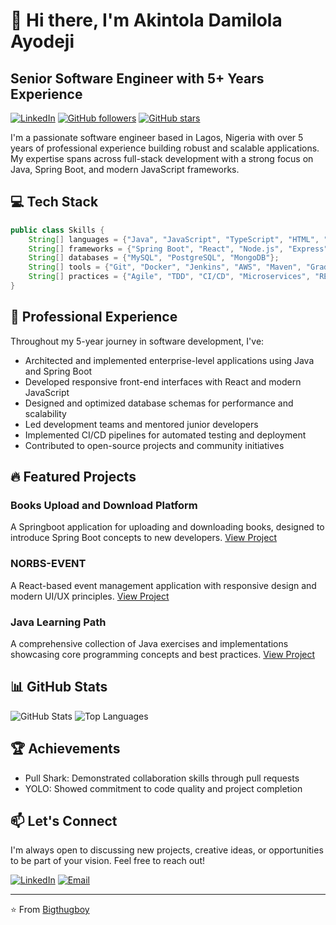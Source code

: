 # 👋 Hi there, I'm Akintola Damilola Ayodeji

## Senior Software Engineer with 5+ Years Experience

[![LinkedIn](https://img.shields.io/badge/LinkedIn-0077B5?style=for-the-badge&logo=linkedin&logoColor=white)](https://www.linkedin.com/in/damilola-akintola-663a62249/)
[![GitHub followers](https://img.shields.io/github/followers/Bigthugboy?style=for-the-badge&logo=github)](https://github.com/Bigthugboy?tab=followers)
[![GitHub stars](https://img.shields.io/github/stars/Bigthugboy?style=for-the-badge&logo=github)](https://github.com/Bigthugboy?tab=stars)

I'm a passionate software engineer based in Lagos, Nigeria with over 5 years of professional experience building robust and scalable applications. My expertise spans across full-stack development with a strong focus on Java, Spring Boot, and modern JavaScript frameworks.

## 💻 Tech Stack

```java
public class Skills {
    String[] languages = {"Java", "JavaScript", "TypeScript", "HTML", "CSS", "SQL"};
    String[] frameworks = {"Spring Boot", "React", "Node.js", "Express"};
    String[] databases = {"MySQL", "PostgreSQL", "MongoDB"};
    String[] tools = {"Git", "Docker", "Jenkins", "AWS", "Maven", "Gradle"};
    String[] practices = {"Agile", "TDD", "CI/CD", "Microservices", "RESTful APIs"};
}
```

## 🚀 Professional Experience

Throughout my 5-year journey in software development, I've:

- Architected and implemented enterprise-level applications using Java and Spring Boot
- Developed responsive front-end interfaces with React and modern JavaScript
- Designed and optimized database schemas for performance and scalability
- Led development teams and mentored junior developers
- Implemented CI/CD pipelines for automated testing and deployment
- Contributed to open-source projects and community initiatives

## 🔥 Featured Projects

### Books Upload and Download Platform
A Springboot application for uploading and downloading books, designed to introduce Spring Boot concepts to new developers.
[View Project](https://github.com/Bigthugboy/goodreads)

### NORBS-EVENT
A React-based event management application with responsive design and modern UI/UX principles.
[View Project](https://github.com/Bigthugboy/NORBS-EVENT)

### Java Learning Path
A comprehensive collection of Java exercises and implementations showcasing core programming concepts and best practices.
[View Project](https://github.com/Bigthugboy/dietelExercise)

## 📊 GitHub Stats

![GitHub Stats](https://github-readme-stats.vercel.app/api?username=Bigthugboy&show_icons=true&theme=radical)
![Top Languages](https://github-readme-stats.vercel.app/api/top-langs/?username=Bigthugboy&layout=compact&theme=radical)

## 🏆 Achievements

- Pull Shark: Demonstrated collaboration skills through pull requests
- YOLO: Showed commitment to code quality and project completion

## 📫 Let's Connect

I'm always open to discussing new projects, creative ideas, or opportunities to be part of your vision. Feel free to reach out!

[![LinkedIn](https://img.shields.io/badge/LinkedIn-Connect-blue)](https://www.linkedin.com/in/damilola-akintola-663a62249/)
[![Email](https://img.shields.io/badge/Email-Contact-red)](mailto:your.email@example.com)

---

⭐️ From [Bigthugboy](https://github.com/Bigthugboy)
